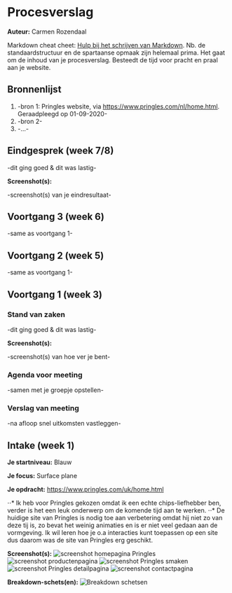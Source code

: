 # Procesverslag
**Auteur:** Carmen Rozendaal

Markdown cheat cheet: [Hulp bij het schrijven van Markdown](https://github.com/adam-p/markdown-here/wiki/Markdown-Cheatsheet). Nb. de standaardstructuur en de spartaanse opmaak zijn helemaal prima. Het gaat om de inhoud van je procesverslag. Besteedt de tijd voor pracht en praal aan je website.



## Bronnenlijst
1. -bron 1: Pringles website, via https://www.pringles.com/nl/home.html. Geraadpleegd op 01-09-2020-
2. -bron 2-
3. -...-



## Eindgesprek (week 7/8)

-dit ging goed & dit was lastig-

**Screenshot(s):**

-screenshot(s) van je eindresultaat-



## Voortgang 3 (week 6)

-same as voortgang 1-



## Voortgang 2 (week 5)

-same as voortgang 1-



## Voortgang 1 (week 3)

### Stand van zaken

-dit ging goed & dit was lastig-

**Screenshot(s):**

-screenshot(s) van hoe ver je bent-

### Agenda voor meeting

-samen met je groepje opstellen-

### Verslag van meeting

-na afloop snel uitkomsten vastleggen-



## Intake (week 1)

**Je startniveau:** Blauw

**Je focus:** Surface plane

**Je opdracht:** https://www.pringles.com/uk/home.html

⋅⋅* Ik heb voor Pringles gekozen omdat ik een echte chips-liefhebber ben, verder is het een leuk onderwerp om de komende tijd aan te werken.
⋅⋅* De huidige site van Pringles is nodig toe aan verbetering omdat hij niet zo van deze tij is, zo bevat het weinig animaties en is er niet veel gedaan aan de vormgeving. Ik wil leren hoe je o.a interacties kunt toepassen op een site dus daarom was de site van Pringles erg geschikt. 

**Screenshot(s):**
![screenshot homepagina Pringles](images/PringlesHome.jpg)
![screenshot productenpagina](images/PringlesProducten.jpg)
![screenshot Pringles smaken](images/PringlesSmaken.jpg)
![screenshot Pringles detailpagina](images/PringlesDetail.jpg)
![screenshot contactpagina](images/PringlesContact.png)

**Breakdown-schets(en):**
![Breakdown schetsen](images/Breakdown-Schets.png)
